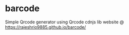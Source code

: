 # barcode
Simple Qrcode generator using Qrcode cdnjs lib
website @ https://rajeshrio9885.github.io/barcode/
